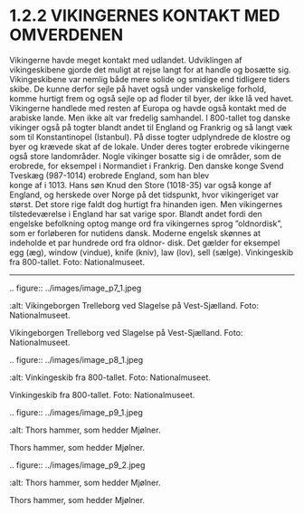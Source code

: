 # 1.2.2 VIKINGERNES KONTAKT MED OMVERDENEN

Vikingerne havde meget kontakt med udlandet. Udviklingen af vikingeskibene 
gjorde det muligt at rejse langt for at handle og bosætte sig. Vikingeskibene 
var nemlig både mere solide og smidige end tidligere tiders skibe. De kunne 
derfor sejle på havet også under vanskelige forhold, komme hurtigt frem og 
også	sejle	op	ad	floder	til	byer,	der	ikke	lå	ved	havet.	Vikingerne	handlede	med	
resten af Europa og havde også kontakt med de arabiske lande. Men ikke alt var 
fredelig samhandel. I 800-tallet tog danske vikinger også på togter blandt andet 
til England og Frankrig og så langt væk som til Konstantinopel (Istanbul). På 
disse togter udplyndrede de klostre og byer og krævede skat af de lokale.
Under deres togter erobrede vikingerne også store landområder. Nogle vikinger 
bosatte sig i de områder, som de erobrede, for eksempel i Normandiet i Frankrig. 
Den	danske	konge	Svend	Tveskæg	(987-1014)	erobrede	England, som	han	blev	
konge af i 1013. Hans søn Knud den Store (1018-35) var også konge af England, 
og herskede over Norge på det tidspunkt, hvor vikingeriget var størst. Det store 
rige faldt dog hurtigt fra hinanden igen. Men vikingernes tilstedeværelse i 
England har sat varige spor. Blandt andet fordi den engelske befolkning optog 
mange ord fra vikingernes sprog ”oldnordisk”, som er forløberen for nutidens 
dansk. Moderne engelsk skønnes at indeholde et par hundrede ord fra oldnor-
disk. Det gælder for eksempel egg (æg), window (vindue), knife (kniv), law (lov), 
sell (sælge).
Vinkingeskib fra 800-tallet. Foto: Nationalmuseet.
 
 ---

<!-- Figures extracted from nearby pages -->

.. figure:: ../images/image_p7_1.jpeg

   :alt: Vikingeborgen Trelleborg ved Slagelse på Vest-Sjælland. Foto: Nationalmuseet.

   Vikingeborgen Trelleborg ved Slagelse på Vest-Sjælland. Foto: Nationalmuseet.

.. figure:: ../images/image_p8_1.jpeg

   :alt: Vinkingeskib fra 800-tallet. Foto: Nationalmuseet.

   Vinkingeskib fra 800-tallet. Foto: Nationalmuseet.

.. figure:: ../images/image_p9_1.jpeg

   :alt: Thors hammer, som hedder Mjølner.

   Thors hammer, som hedder Mjølner.

.. figure:: ../images/image_p9_2.jpeg

   :alt: Thors hammer, som hedder Mjølner.

   Thors hammer, som hedder Mjølner.
